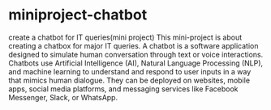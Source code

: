 # miniproject-chatbot
create a chatbot for IT queries(mini project)
This mini-project is about creating a chatbox for major IT queries.
A chatbot is a software application designed to simulate human conversation through text or voice interactions. Chatbots use Artificial Intelligence (AI), Natural Language Processing (NLP), and machine learning to understand and respond to user inputs in a way that mimics human dialogue. They can be deployed on websites, mobile apps, social media platforms, and messaging services like Facebook Messenger, Slack, or WhatsApp.

